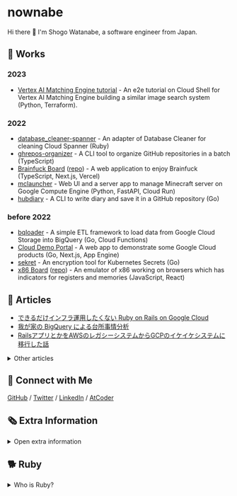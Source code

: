 # nownabe

Hi there 👋 I'm Shogo Watanabe, a software engineer from Japan.

## 🚀 Works

### 2023
* [Vertex AI Matching Engine tutorial](https://github.com/GoogleCloudPlatform/matching-engine-tutorial-for-image-search) - An e2e tutorial on Cloud Shell for Vertex AI Matching Engine building a similar image search system (Python, Terraform).

### 2022

* [database_cleaner-spanner](https://github.com/nownabe/database_cleaner-spanner) - An adapter of
  Database Cleaner for cleaning Cloud Spanner (Ruby)
* [ghrepos-organizer](https://github.com/nownabe/ghrepos-organizer) - A CLI tool to organize GitHub
  repositories in a batch (TypeScript)
* [Brainfuck Board](https://brainfuck-board.nownabe.com/) ([repo](https://github.com/nownabe/brainfuck-board)) -
  A web application to enjoy Brainfuck (TypeScript, Next.js, Vercel)
* [mclauncher](https://github.com/nownabe/mclauncher) - Web UI and a server app to manage Minecraft
  server on Google Compute Engine (Python, FastAPI, Cloud Run)
* [hubdiary](https://github.com/nownabe/hubdiary) - A CLI to write diary and save it in a GitHub
  repository (Go)

### before 2022

* [bqloader](https://github.com/nownabe/go-bqloader) - A simple ETL framework to load data from
  Google Cloud Storage into BigQuery (Go, Cloud Functions)
* [Cloud Demo Portal](https://github.com/GoogleCloudPlatform/appengine-cloud-demo-portal) - A web
  app to demonstrate some Google Cloud products (Go, Next.js, App Engine)
* [sekret](https://github.com/nownabe/sekret) - An encryption tool for Kubernetes Secrets (Go)
* [x86 Board](https://x86board.nownabe.com/) ([repo](https://github.com/nownabe/x86-board)) - An
  emulator of x86 working on browsers which has indicators for registers and memories (JavaScript,
  React)

## 📰 Articles

* [できるだけインフラ運用したくない Ruby on Rails on Google Cloud](https://zenn.dev/nownabe/articles/rails-on-google-cloud)
* [我が家の BigQuery による台所事情分析](https://blog.nownabe.com/2020/12/13/home-finance-with-bigquery/)
* [RailsアプリとかをAWSのレガシーシステムからGCPのイケイケシステムに移行した話](https://blog.nownabe.com/2019/05/21/migration-to-gcp.html/)

<details>
    <summary>Other articles</summary>

* (EN) [DEV.to](https://dev.to/nownabe) - tech articles
* (JA) [nownabeb.log](https://blog.nownabe.com/) - personal blog
* (JA) [Zenn](https://zenn.dev/nownabe) - tech articles
* (JA) [Qiita](https://qiita.com/nownabe) - tech articles
</details>

## 🤝 Connect with Me

[GitHub](https://github.com/nownabe)
/ [Twitter](https://twitter.com/nownabe)
/ [LinkedIn](https://www.linkedin.com/in/nownabe/)
/ [AtCoder](https://atcoder.jp/users/nownabe)

## 🗞  Extra Information

<details>
  <summary>Open extra information</summary>

<h3>📊 GitHub Stats</h3>

<a href="https://github.com/anuraghazra/github-readme-stats">
  <img src="https://github-readme-stats.vercel.app/api?username=nownabe&show_icons=true" alt="nownabe's GitHub stats">
</a>
<a href="https://github.com/anuraghazra/github-readme-stats">
  <img src="https://github-readme-stats-delta-livid.vercel.app/api/top-langs/?username=nownabe&layout=compact&card_width=445&langs_count=8&exclude_repo=machine-learning-study,md-slide-skel,kana_bingo,tutorials,examples,skel-static_website,slides,blog-dev.nownabe.com" alt="Top Langs">
</a>

<h3>🎖  Certificates</h3>

<ul>
  <li><a href="https://google.accredible.com/76739be8-3318-419f-a4d4-954143f806e7">Google Cloud Certified Professional Cloud Developer</a></li>
  <li><a href="https://google.accredible.com/dc0918cf-765a-4327-9742-848076422e14">Google Cloud Certified Professional Cloud Architect</a></li>
</ul>

</details>

## 🐕 Ruby

<details>
    <summary>Who is Ruby?</summary>

Ruby is my adorable shiba dog, named after a programming language [Ruby](https://www.ruby-lang.org/) 💎

[Twitter](https://twitter.com/shiba_ruby) / [Instagram](https://www.instagram.com/shibadogruby/)

<img src="./ruby.jpg" width="419" height="352">

</details>
